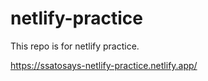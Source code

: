 # netlify-practice
This repo is for netlify practice.

https://ssatosays-netlify-practice.netlify.app/

